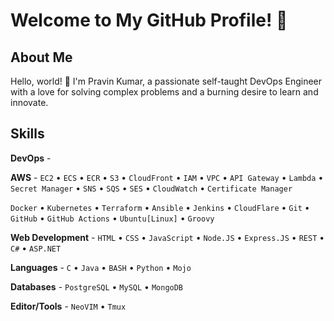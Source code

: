 # Welcome to My GitHub Profile! 🚀

## About Me
Hello, world! 👋 I'm Pravin Kumar, a passionate self-taught DevOps Engineer with a love for solving complex problems and a burning desire to learn and innovate.

## Skills
**DevOps** - 
 
   **AWS** - `EC2` • `ECS` • `ECR` • `S3` • `CloudFront` • `IAM` • `VPC` • `API Gateway` • `Lambda` • `Secret Manager` • `SNS` • `SQS` • `SES` • `CloudWatch` • `Certificate Manager` 
 
   `Docker` • `Kubernetes` • `Terraform` • `Ansible` • `Jenkins` • `CloudFlare` • `Git` • `GitHub` • `GitHub Actions` • `Ubuntu[Linux]` • `Groovy`

**Web Development** - `HTML` • `CSS` • `JavaScript` • `Node.JS` • `Express.JS` • `REST` • `C#` • `ASP.NET`

**Languages** - `C` • `Java` • `BASH` • `Python` • `Mojo`

**Databases** - `PostgreSQL` • `MySQL` • `MongoDB`

**Editor/Tools** - `NeoVIM` • `Tmux` 

<!--
**pravinkumarone/pravinkumarone** is a ✨ _special_ ✨ repository because its `README.md` (this file) appears on your GitHub profile.

Here are some ideas to get you started:

- 🔭 I’m currently working on ...
- 🌱 I’m currently learning ...
- 👯 I’m looking to collaborate on ...
- 🤔 I’m looking for help with ...
- 💬 Ask me about ...
- 📫 How to reach me: ...
- 😄 Pronouns: ...
- ⚡ Fun fact: ...
-->

